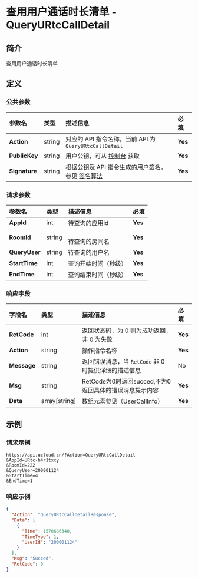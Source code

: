 # 查用用户通话时长清单 - QueryURtcCallDetail

## 简介

查用用户通话时长清单








## 定义

### 公共参数

| 参数名 | 类型 | 描述信息 | 必填 |
|:---|:---|:---|:---|
| **Action**     | string  | 对应的 API 指令名称，当前 API 为 `QueryURtcCallDetail`                        | **Yes** |
| **PublicKey**  | string  | 用户公钥，可从 [控制台](https://console.ucloud.cn/uapi/apikey) 获取                                             | **Yes** |
| **Signature**  | string  | 根据公钥及 API 指令生成的用户签名，参见 [签名算法](api/summary/signature.md)  | **Yes** |

### 请求参数

| 参数名 | 类型 | 描述信息 | 必填 |
|:---|:---|:---|:---|
| **AppId** | int | 待查询的应用id |**Yes**|
| **RoomId** | string | 	<br />待查询的房间名 |**Yes**|
| **QueryUser** | string | 待查询的用户名 |**Yes**|
| **StartTime** | int | 查询开始时间（秒级） |**Yes**|
| **EndTime** | int | 查询结束时间（秒级） |**Yes**|

### 响应字段

| 字段名 | 类型 | 描述信息 | 必填 |
|:---|:---|:---|:---|
| **RetCode** | int | 返回状态码，为 0 则为成功返回，非 0 为失败 |**Yes**|
| **Action** | string | 操作指令名称 |**Yes**|
| **Message** | string | 返回错误消息，当 `RetCode` 非 0 时提供详细的描述信息 |No|
| **Msg** | string | RetCode为0时返回succed,不为0返回具体的错误消息提示内容 |**Yes**|
| **Data** | array[string] | 数组元素参见（UserCallInfo） |**Yes**|




## 示例

### 请求示例
    
```
https://api.ucloud.cn/?Action=QueryURtcCallDetail
&AppId=URtc-h4r1txxy
&RoomId=222
&QueryUser=200001124
&StartTime=4
&EndTime=1
```

### 响应示例
    
```json
{
  "Action": "QueryURtcCallDetailResponse",
  "Data": [
    {
      "Time": 1570686340,
      "TimeType": 1,
      "UserId": "200001124"
    }
  ],
  "Msg": "Succed",
  "RetCode": 0
}
```





